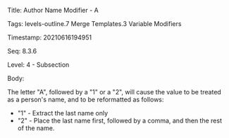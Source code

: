 Title:  Author Name Modifier - A

Tags:   levels-outline.7 Merge Templates.3 Variable Modifiers

Timestamp: 20210616194951

Seq:    8.3.6

Level:  4 - Subsection

Body: 

The letter "A", followed by a "1" or a "2", will cause the value to be treated as a person's name, and to be reformatted as follows:

+ "1" - Extract the last name only
+ "2" - Place the last name first, followed by a comma, and then the rest of the name.
